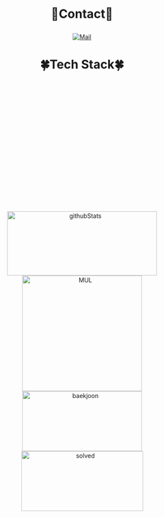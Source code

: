 <div  style = "display: flex;  align-items: center; flex-direction: column;  justify-content: center;" align = "center";>
  
  <div key="5">
    <h3 style ="font-size : 2em; font-weight:700;">💙Contact💙</h3>
    <div className=Preview_contactBadgeDiv__3demU>
      <a href=mailto:lunar7s@naver.com target="_blank">
            <img
              src="https://img.shields.io/badge/Mail-6667AB?style=flat&logo=Gmail&logoColor=white"
              alt="Mail"
            />
          </a>
      <span></span>
      <span></span>
    </div>
  </div>
  
  <div key="4">
  <h3 style ="font-size : 2em; font-weight:700;">🍀Tech Stack🍀</h3>
    <div ><h3 key=0 style ="font-size : 1.5em; font-weight:700;"></h3><div "><img
          key=512045.01134394115
          style = "margin: 5px 5px;"
          src=https://img.shields.io/badge/javascript-f1e05a?style=flat&logo=javascript&logoColor=white
          alt=""
        /> <img
          key=294265.4178798659
          style = "margin: 5px 5px;"
          src=https://img.shields.io/badge/typescript-31859c?style=flat&logo=typescript&logoColor=white
          alt=""
        /> <img
          key=905893.1573614911
          style = "margin: 5px 5px;"
          src=https://img.shields.io/badge/react-61DAFB?style=flat&logo=react&logoColor=white
          alt=""
        /> <img
          key=44646.53504186774
          style = "margin: 5px 5px;"
          src=https://img.shields.io/badge/next.js-000000?style=flat&logo=next.js&logoColor=white
          alt=""
        /> <img
          key=645845.7391700649
          style = "margin: 5px 5px;"
          src=https://img.shields.io/badge/vue.js-4FC08D?style=flat&logo=vue.js&logoColor=white
          alt=""
        /></div><h3 key=1 style ="font-size : 1.5em; font-weight:700;"></h3><div "> <img
          key=649076.3243253977
          style = "margin: 5px 5px;"
          src=https://img.shields.io/badge/java-b07219?style=flat&logo=java&logoColor=white
          alt=""
        /> <img
          key=295006.802880384
          style = "margin: 5px 5px;"
          src=https://img.shields.io/badge/spring-6DB33F?style=flat&logo=spring&logoColor=white
          alt=""
        /> <img
          key=328632.47013576014
          style = "margin: 5px 5px;"
          src=https://img.shields.io/badge/springboot-6DB33F?style=flat&logo=springboot&logoColor=white
          alt=""
        /></div><h3 key=1 style ="font-size : 1.5em; font-weight:700;"></h3><div "> <img
          key=821940.1727902615
          style = "margin: 5px 5px;"
          src=https://img.shields.io/badge/mysql-4479A1?style=flat&logo=mysql&logoColor=white
          alt=""
        /> <img
          key=866953.7408089472
          style = "margin: 5px 5px;"
          src=https://img.shields.io/badge/mariadb-003545?style=flat&logo=mariadb&logoColor=white
          alt=""
        /> <img
          key=668895.367629911
          style = "margin: 5px 5px;"
          src=https://img.shields.io/badge/mongodb-47A248?style=flat&logo=mongodb&logoColor=white
          alt=""
        /> <img
          key=286040.0498345565
          style = "margin: 5px 5px;"
          src=https://img.shields.io/badge/redis-DC382D?style=flat&logo=redis&logoColor=white
          alt=""
        /></div><h3 key=1 style ="font-size : 1.5em; font-weight:700;"></h3><div "> <img
          key=589786.3518516001
          style = "margin: 5px 5px;"
          src=https://img.shields.io/badge/docker-2496ED?style=flat&logo=docker&logoColor=white
          alt=""
        /> <img
          key=730074.6962608286
          style = "margin: 5px 5px;"
          src=https://img.shields.io/badge/jenkins-D24939?style=flat&logo=jenkins&logoColor=white
          alt=""
        /></div><h3 key=1 style ="font-size : 1.5em; font-weight:700;"></h3><div "> <img
          key=252570.76711743817
          style = "margin: 5px 5px;"
          src=https://img.shields.io/badge/python-3581ba?style=flat&logo=python&logoColor=white
          alt=""
        /> <img
          key=761952.1417534038
          style = "margin: 5px 5px;"
          src=https://img.shields.io/badge/django-092E20?style=flat&logo=django&logoColor=white
          alt=""
        />  <img
          key=436147.68824020214
          style = "margin: 5px 5px;"
          src=https://img.shields.io/badge/sqlite-003B57?style=flat&logo=sqlite&logoColor=white
          alt=""
        /></div><h3 key=1 style ="font-size : 1.5em; font-weight:700;"></h3><div "> <img
          key=436704.5610008562
          style = "margin: 5px 5px;"
          src=https://img.shields.io/badge/swift-ffac45?style=flat&logo=swift&logoColor=white
          alt=""
        /> <img
          key=918393.040091461
          style = "margin: 5px 5px;"
          src=https://img.shields.io/badge/solidity-363636?style=flat&logo=solidity&logoColor=white
          alt=""
        /></div><h3 key=1 style ="font-size : 1.5em; font-weight:700;"></h3><div "> <img
          key=896774.9328291947
          style = "margin: 5px 5px;"
          src=https://img.shields.io/badge/git-F05032?style=flat&logo=git&logoColor=white
          alt=""
        /> <img
          key=901553.018436098
          style = "margin: 5px 5px;"
          src=https://img.shields.io/badge/jirasoftware-0052CC?style=flat&logo=jirasoftware&logoColor=white
          alt=""
        /> </div></div>
  </div>
  
  <div key="2">
    <img src=https://github-readme-stats.vercel.app/api?username=MyFinale&show_icons=true&theme=dark width="350" height="150" alt="githubStats" />
  </div>
  
  <div key="3">
    <img src=https://github-readme-stats.vercel.app/api/top-langs/?username=MyFinale&theme=dark width="280" height=270 alt="MUL" />
  </div>
  
  <div key="1">
    <img src=http://mazassumnida.wtf/api/v2/generate_badge?boj=sj_ovo width="280" height="140" alt="baekjoon" />
    <img src=http://mazandi.herokuapp.com/api?handle=sj_ovo&theme=warm width="285" height="140" alt="solved" />
  </div>
  
</div>
